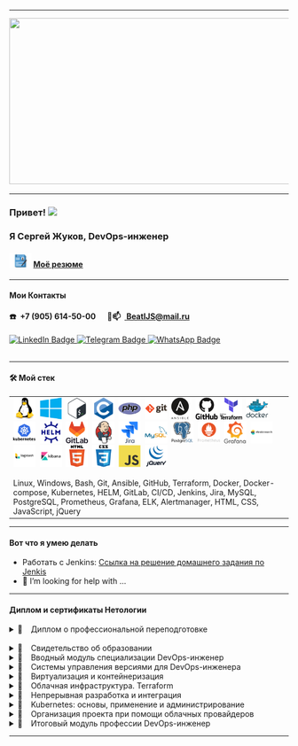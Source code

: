 
---

<div align="center">
  <img src="https://media.giphy.com/media/dWesBcTLavkZuG35MI/giphy.gif" height="300" width="600"/>
</div>

---

### Привет! <img src="https://media.giphy.com/media/hvRJCLFzcasrR4ia7z/giphy.gif" width="30px"/>  
### Я Сергей Жуков, DevOps-инженер

#### <img src="./images/imresume.jpg" width="40px"/> [Моё резюме](docs/Resume%20%5BDevOps-work%5D.pdf)

---

#### Мои Контакты

#### ☎️&ensp;+7 (905) 614-50-00 &emsp; 📨📫&ensp;<a href="BeatlJS@mail.ru"> BeatlJS@mail.ru </a>

<div id="badges">
  <a href="www.linkedin.com/in/beatljs">
    <img src="https://img.shields.io/badge/LinkedIn-blue?style=for-the-badge&logo=linkedin&logoColor=white" alt="LinkedIn Badge"/>
  </a>
  <a href="https://t.me/BeatlJS">
    <img src="https://img.shields.io/badge/Telegram-deepskyblue?style=for-the-badge&logo=telegram&logoColor=white" alt="Telegram Badge"/>
  </a>
  <a href="https://wa.me/79056145000">
    <img src="https://img.shields.io/badge/WhatsApp-green?style=for-the-badge&logo=whatsapp&logoColor=white" alt="WhatsApp Badge"/>
  </a>
</div>
<img src="https://komarev.com/ghpvc/?username=beatljs&style=flat-square&color=blue" alt=""/>

---

#### 🛠 Мой стек
<table>
  <tr>
    <td>
      <div>
        <img src="https://github.com/devicons/devicon/blob/master/icons/linux/linux-original.svg" title="linux" alt="linux" width="40" height="40"/>&nbsp;
        <img src="https://github.com/devicons/devicon/blob/master/icons/windows8/windows8-original.svg" title="windows" alt="windows" width="40" height="40"/>&nbsp;
        <img src="https://github.com/devicons/devicon/blob/master/icons/bash/bash-original.svg" title="bash" alt="bash" width="40" height="40"/>&nbsp;
        <img src="https://github.com/devicons/devicon/blob/master/icons/c/c-original.svg" title="C" alt="C" width="40" height="40"/>&nbsp;
        <img src="https://github.com/devicons/devicon/blob/master/icons/php/php-original.svg" title="php" alt="php" width="40" height="40"/>&nbsp;
        <img src="https://github.com/devicons/devicon/blob/master/icons/git/git-original-wordmark.svg" title="Git" alt="Git" width="40" height="40"/>
        <img src="https://github.com/devicons/devicon/blob/master/icons/ansible/ansible-original-wordmark.svg" title="Ansible" alt="Ansible" width="40" height="40"/>&nbsp;
        <img src="https://github.com/devicons/devicon/blob/master/icons/github/github-original-wordmark.svg" title="GitHub" alt="GitHub" width="40" height="40"/>
        <img src="https://github.com/devicons/devicon/blob/master/icons/terraform/terraform-original-wordmark.svg" title="Terraform" alt="Terraform" width="40" height="40"/>&nbsp;
        <img src="https://github.com/devicons/devicon/blob/master/icons/docker/docker-original-wordmark.svg" title="Docker" alt="Docker" width="40" height="40"/>&nbsp;
        <img src="https://github.com/devicons/devicon/blob/master/icons/kubernetes/kubernetes-original-wordmark.svg" title="Kubernetes"  alt="Kubernetes" width="40" height="40"/>&nbsp;
        <img src="https://github.com/devicons/devicon/blob/master/icons/helm/helm-original.svg" title="Helm" alt="Helm" width="40" height="40"/>&nbsp;
        <img src="https://github.com/devicons/devicon/blob/master/icons/gitlab/gitlab-original-wordmark.svg" title="GitLab" alt="GitLab" width="40" height="40"/>&nbsp;
        <img src="https://github.com/devicons/devicon/blob/master/icons/jenkins/jenkins-original.svg" title="Jenkins" alt="Jenkins" width="40" height="40"/>&nbsp;
        <img src="https://github.com/devicons/devicon/blob/master/icons/jira/jira-original-wordmark.svg" title="Jira" alt="Jira" width="40" height="40"/>&nbsp;
        <img src="https://github.com/devicons/devicon/blob/master/icons/mysql/mysql-original-wordmark.svg" title="MySQL"  alt="MySQL" width="40" height="40"/>&nbsp;
        <img src="https://github.com/devicons/devicon/blob/master/icons/postgresql/postgresql-original-wordmark.svg" title="PostgreSQL" alt="PostgreSQL" width="40" height="40"/>&nbsp;
        <img src="https://github.com/devicons/devicon/blob/master/icons/prometheus/prometheus-original-wordmark.svg" title="Prometheus" alt="Prometheus" width="40" height="40"/>&nbsp;
        <img src="https://github.com/devicons/devicon/blob/master/icons/grafana/grafana-original-wordmark.svg" title="Grafana" alt="Grafana" width="40" height="40"/>&nbsp;
        <img src="https://github.com/devicons/devicon/blob/master/icons/elasticsearch/elasticsearch-original-wordmark.svg" title="Elasticsearch" alt="Elasticsearch" width="40" height="40"/>&nbsp;
        <img src="https://github.com/devicons/devicon/blob/master/icons/logstash/logstash-original-wordmark.svg" title="Logstash" alt="Logstash" width="40" height="40"/>&nbsp;
        <img src="https://github.com/devicons/devicon/blob/master/icons/kibana/kibana-original-wordmark.svg" title="Kibana" alt="Kibana" width="40" height="40"/>&nbsp;
        <img src="https://github.com/devicons/devicon/blob/master/icons/html5/html5-original-wordmark.svg" title="HTML" alt="HTML" width="40" height="40"/>&nbsp;
        <img src="https://github.com/devicons/devicon/blob/master/icons/css3/css3-original-wordmark.svg"  title="CSS" alt="CSS" width="40" height="40"/>&nbsp;
        <img src="https://github.com/devicons/devicon/blob/master/icons/javascript/javascript-original.svg" title="JavaScript" alt="JavaScript" width="40" height="40"/>&nbsp;
        <img src="https://github.com/devicons/devicon/blob/master/icons/jquery/jquery-original-wordmark.svg" title="jQuery" alt="jQuery" width="40" height="40"/>&nbsp;
      </div>
      <br>
      Linux, Windows, Bash, Git, Ansible, GitHub, Terraform, Docker, Docker-compose, Kubernetes, HELM, GitLab,  
      CI/CD, Jenkins, Jira, MySQL, PostgreSQL, Prometheus, Grafana, ELK,  Alertmanager, HTML, CSS, JavaScript, jQuery
    </td>
  </tr>
</table>

---

#### Вот что я умею делать

- Работать с Jenkins: [Ссылка на решение домашнего задания по Jenkis](https://github.com/beatljs/mnt-homeworks/blob/09-ci-04-jenkins/README.md)
- 🤔 I’m looking for help with ...

---

#### Диплом и сертификаты Нетологии 

<details>
    <summary> 📜 &ensp; Диплом о профессиональной переподготовке </summary>
    <img src="./images/Diplom.jpg" />
    <img src="./images/Addon.jpg" />
</details>

<br/>

<details>
    <summary> 📜 &ensp; Свидетельство об образовании </summary>
    <img src="./images/Diplom.jpeg" />
</details>

<details>
    <summary> 📜 &ensp; Вводный модуль специализации DevOps-инженер </summary>
    <img src="./images/Begin.jpeg" />
</details>

<details>
    <summary> 📜 &ensp; Системы управления версиями для DevOps-инженера </summary>
    <img src="./images/Git.jpeg" />
</details>

<details>
    <summary> 📜 &ensp; Виртуализация и контейнеризация </summary>
    <img src="./images/Docker.jpeg" />
</details>

<details>
    <summary> 📜 &ensp; Облачная инфраструктура. Terraform </summary>
    <img src="./images/Terraform.jpeg" />
</details>

<details>
    <summary> 📜 &ensp; Непрерывная разработка и интеграция </summary>
    <img src="./images/CI CD.jpeg" />
</details>

<details>
    <summary> 📜 &ensp; Kubernetes: основы, применение и администрирование </summary>
    <img src="./images/Kubernetes.jpeg" />
</details>

<details>
    <summary> 📜 &ensp; Организация проекта при помощи облачных провайдеров </summary>
    <img src="./images/CloPro.jpeg" />
</details>

<details>
    <summary> 📜 &ensp; Итоговый модуль профессии DevOps-инженер </summary>
    <img src="./images/Itog.jpeg" />
</details>

---

<!--
**beatljs/beatljs** is a ✨ _special_ ✨ repository because its `README.md` (this file) appears on your GitHub profile.

Here are some ideas to get you started:

- 🔭 I’m currently working on ...
- 🌱 I’m currently learning ...
- 👯 I’m looking to collaborate on ...
- 🤔 I’m looking for help with ...
- 💬 Ask me about ...
- 📫 How to reach me: ...
- 😄 Pronouns: ...
- ⚡ Fun fact: ...
-->

